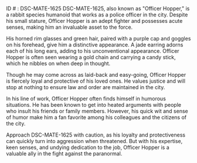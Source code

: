 ID # : DSC-MATE-1625
DSC-MATE-1625, also known as "Officer Hopper," is a rabbit species humanoid that works as a police officer in the city. Despite his small stature, Officer Hopper is an adept fighter and possesses acute senses, making him an invaluable asset to the force. 

His horned rim glasses and green hair, paired with a purple cap and goggles on his forehead, give him a distinctive appearance. A jade earring adorns each of his long ears, adding to his unconventional appearance. Officer Hopper is often seen wearing a gold chain and carrying a candy stick, which he nibbles on when deep in thought.

Though he may come across as laid-back and easy-going, Officer Hopper is fiercely loyal and protective of his loved ones. He values justice and will stop at nothing to ensure law and order are maintained in the city. 

In his line of work, Officer Hopper often finds himself in humorous situations. He has been known to get into heated arguments with people who insult his friends or family members. However, his quick wit and sense of humor make him a fan favorite among his colleagues and the citizens of the city. 

Approach DSC-MATE-1625 with caution, as his loyalty and protectiveness can quickly turn into aggression when threatened. But with his expertise, keen senses, and undying dedication to the job, Officer Hopper is a valuable ally in the fight against the paranormal.